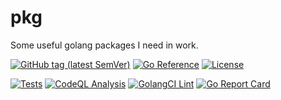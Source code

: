# pkg

Some useful golang packages I need in work.


[![GitHub tag (latest SemVer)](https://img.shields.io/github/tag/dmitrymomot/go-pkg)](https://github.com/dmitrymomot/go-pkg)
[![Go Reference](https://pkg.go.dev/badge/github.com/dmitrymomot/go-pkg.svg)](https://pkg.go.dev/github.com/dmitrymomot/go-pkg)
[![License](https://img.shields.io/github/license/dmitrymomot/go-pkg)](https://github.com/dmitrymomot/go-pkg/blob/main/LICENSE)


[![Tests](https://github.com/dmitrymomot/go-pkg/actions/workflows/tests.yml/badge.svg)](https://github.com/dmitrymomot/go-pkg/actions/workflows/tests.yml)
[![CodeQL Analysis](https://github.com/dmitrymomot/go-pkg/actions/workflows/codeql-analysis.yml/badge.svg)](https://github.com/dmitrymomot/go-pkg/actions/workflows/codeql-analysis.yml)
[![GolangCI Lint](https://github.com/dmitrymomot/go-pkg/actions/workflows/golangci-lint.yml/badge.svg)](https://github.com/dmitrymomot/go-pkg/actions/workflows/golangci-lint.yml)
[![Go Report Card](https://goreportcard.com/badge/github.com/dmitrymomot/go-pkg)](https://goreportcard.com/report/github.com/dmitrymomot/go-pkg)